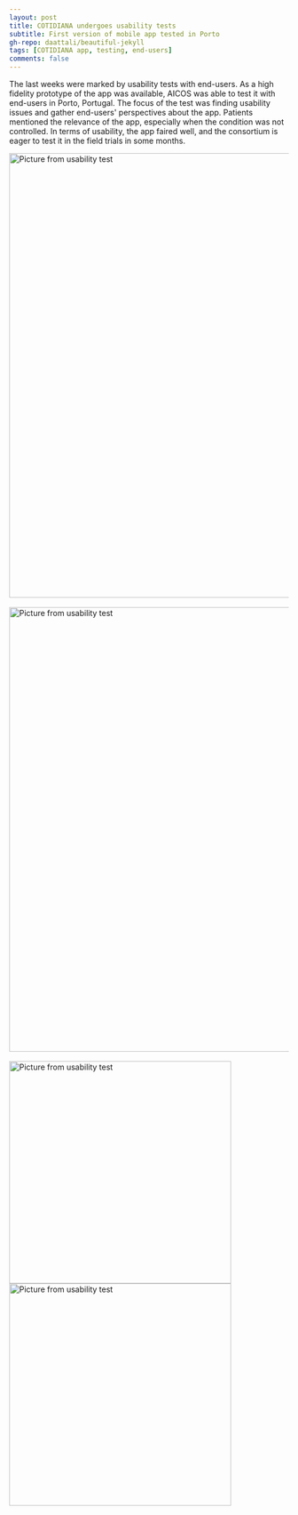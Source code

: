 ```yaml
---
layout: post
title: COTIDIANA undergoes usability tests
subtitle: First version of mobile app tested in Porto
gh-repo: daattali/beautiful-jekyll
tags: [COTIDIANA app, testing, end-users]
comments: false
---
```


The last weeks were marked by usability tests with end-users. As a high fidelity prototype of the app was available, AICOS was able to test it with end-users in Porto, Portugal. The focus of the test was finding usability issues and gather end-users' perspectives about the app. Patients mentioned the relevance of the app, especially when the condition was not controlled. In terms of usability, the app faired well, and the consortium is eager to test it in the field trials in some months.

<div class="row">
		<img src="{{site.baseurl}}/assets/img/usability-test-1.jpg" alt="Picture from usability test" width="800"/>
</div><br/>

<div class="row">
		<img src="{{site.baseurl}}/assets/img/usability-test-2.jpg" alt="Picture from usability test" width="800"/>
</div><br/>


<div class="row">
	<div class="col">
		<img src="{{site.baseurl}}/assets/img/usability-test-3.jpg" alt="Picture from usability test" width="400"/>
	</div>
	<div class="col">
		<img src="{{site.baseurl}}/assets/img/usability-test-4.jpg" alt="Picture from usability test" width="400"/>
</div>
<br/>